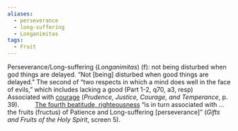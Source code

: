 ```yaml
---
aliases:
  - perseverance
  - long-suffering
  - Longanimitas
tags:
  - Fruit
---
```

Perseverance/Long-suffering (*Longanimitas*) (f): not being disturbed when god things are delayed.
	“Not \[being] disturbed when good things are delayed.” The second of “two respects in which a mind does well in the face of evils,” which includes lacking a good (Part 1-2, q70, a3, resp)
	$\qquad$Associated with [courage](obsidian://open?vault=Obsidian&file=VGBF%20Network%2FCardinal%20Virtues%2FCourage%20(vm)) (*Prudence, Justice, Courage, and Temperance*, p. 39).
	$\qquad$[The fourth beatitude, righteousness](obsidian://open?vault=Obsidian&file=VGBF%20Network%2FGifts%2FCourage%20(g)%20Righteousness%20(b)) “is in turn associated with … the fruits (fructus) of Patience and Long-suffering \[perseverance]” (*Gifts and Fruits of the Holy Spirit*, screen 5).

